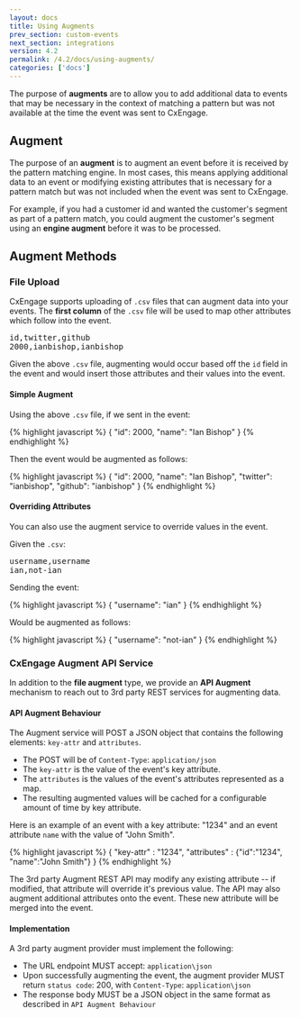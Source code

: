 ```yaml
---
layout: docs
title: Using Augments
prev_section: custom-events
next_section: integrations
version: 4.2
permalink: /4.2/docs/using-augments/
categories: ['docs']
---
```


The purpose of **augments** are to allow you to add additional data to events
that may be necessary in the context of matching a pattern but was not available at the time the event was sent to CxEngage.

## Augment

The purpose of an **augment** is to augment an event before it is
received by the pattern matching engine. In most cases, this means applying
additional data to an event or modifying existing attributes that is necessary
for a pattern match but was not included when the event was sent to CxEngage.

For example, if you had a customer id and wanted the customer's segment as part
of a pattern match, you could augment the customer's segment using an **engine
augment** before it was to be processed.

## Augment Methods

### File Upload

CxEngage supports uploading of `.csv` files that can augment data into your
events. The **first column** of the `.csv` file will be used to map other attributes which
follow into the event.

<pre>
id,twitter,github
2000,ianbishop,ianbishop
</pre>

Given the above `.csv` file, augmenting would occur based off the `id` field in
the event and would insert those attributes and their values into the event.

#### Simple Augment

Using the above `.csv` file, if we sent in the event:

{% highlight javascript %}
{
  "id": 2000,
  "name": "Ian Bishop"
}
{% endhighlight %}

Then the event would be augmented as follows:

{% highlight javascript %}
{
  "id": 2000,
  "name": "Ian Bishop",
  "twitter": "ianbishop",
  "github": "ianbishop"
}
{% endhighlight %}

#### Overriding Attributes

You can also use the augment service to override values in the event.

Given the `.csv`:

<pre>
username,username
ian,not-ian
</pre>

Sending the event:

{% highlight javascript %}
{
  "username": "ian"
}
{% endhighlight %}

Would be augmented as follows:

{% highlight javascript %}
{
  "username": "not-ian"
}
{% endhighlight %}

### CxEngage Augment API Service

In addition to the **file augment** type, we provide an **API Augment**
mechanism to reach out to 3rd party REST services for augmenting data.

#### API Augment Behaviour

The Augment service will POST a JSON object that contains the following
elements: `key-attr` and `attributes`.

* The POST will be of `Content-Type`: `application/json`
* The `key-attr` is the value of the event's key attribute.
* The `attributes` is the values of the event's attributes represented as a map.
* The resulting augmented values will be cached for a configurable amount of time by key
  attribute.

Here is an example of an event with a key attribute: "1234" and an event
attribute `name` with the value of "John Smith".

{% highlight javascript %}
{
  "key-attr" : "1234",
  "attributes" : {"id":"1234",
                  "name":"John Smith"}
}
{% endhighlight %}

The 3rd party Augment REST API may modify any existing attribute -- if modified,
that attribute will override it's previous value. The API may also augment
additional attributes onto the event. These new attribute will be merged into
the event.

#### Implementation

A 3rd party augment provider must implement the following:

* The URL endpoint MUST accept: `application\json`
* Upon successfully augmenting the event, the augment provider MUST return
  `status code`: 200, with `Content-Type`: `application\json`
* The response body MUST be a JSON object in the same format as described in
  `API Augment Behaviour`
